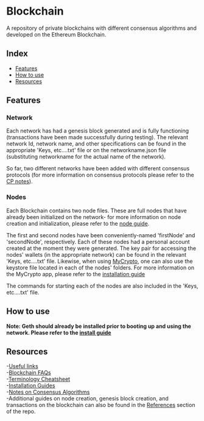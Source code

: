 # Blockchain
A repository of private blockchains with different consensus algorithms and developed on the Ethereum Blockchain.

## Index

- [Features](https://github.com/Santiago-Pedemonte/Private-Blockchains#features)
- [How to use](https://github.com/Santiago-Pedemonte/Private-Blockchains#how-to-use)
- [Resources](https://github.com/Santiago-Pedemonte/Private-Blockchains#resources)

## Features

### Network

Each network has had a genesis block generated and is fully functioning (transactions have been made successfully during testing). The relevant network Id, network name, and other specifications can be found in the appropriate 'Keys, etc....txt' file or on the networkname.json file (substituting networkname for the actual name of the network).

So far, two different networks have been added with different consensus protocols (for more information on consensus protocols please refer to the [CP notes](https://github.com/Santiago-Pedemonte/Private-Blockchains/blob/main/References/Notes%20on%20Different%20Consensus%20Algorithms.md)).

### Nodes

Each Blockchain contains two node files. These are full nodes that have already been initialized on the network- for more information on node creation and initialization, please refer to the [node guide](https://github.com/Santiago-Pedemonte/Private-Blockchains/blob/main/References/Node%20Creation%20and%20Initialization.md).

The first and second nodes have been conveniently-named 'firstNode' and 'secondNode', respectively. Each of these nodes had a personal account created at the moment they were generated. The key pair for accessing the nodes' wallets (in the appropriate network) can be found in the relevant 'Keys, etc....txt' file. Likewise, when using [MyCrypto](https://mycrypto.com/), one can also use the keystore file located in each of the nodes' folders.
For more information on the MyCrypto app, please refer to the [installation guide](https://github.com/Santiago-Pedemonte/Private-Blockchains/blob/main/References/Installation%20Guides.md#installing-mycrypto-desktop-app)

The commands for starting each of the nodes are also included in the 'Keys, etc....txt' file.

## How to use
**Note: Geth should already be installed prior to booting up and using the network. Please refer to the [install guide](https://github.com/Santiago-Pedemonte/Private-Blockchains/blob/main/References/Installation%20Guides.md#installing-go-ethereum-tools)**



## Resources

-[Useful links](https://github.com/Santiago-Pedemonte/Private-Blockchains/blob/main/References/Useful%20Links.md)\
-[Blockchain FAQs](https://github.com/Santiago-Pedemonte/Private-Blockchains/blob/main/References/Blockchain%20FAQ.md)\
-[Terminology Cheatsheet](https://github.com/Santiago-Pedemonte/Private-Blockchains/blob/main/References/Blockchain%20Terminology%20Cheatsheet.md)\
-[Installation Guides](https://github.com/Santiago-Pedemonte/Private-Blockchains/blob/main/References/Installation%20Guides.md)\
-[Notes on Consensus Algorithms](https://github.com/Santiago-Pedemonte/Private-Blockchains/blob/main/References/Notes%20on%20Different%20Consensus%20Algorithms.md)\
-Additional guides on node creation, genesis block creation, and transactions on the blockchain can also be found in the [References](https://github.com/Santiago-Pedemonte/Private-Blockchains/tree/main/References) section of the repo.

